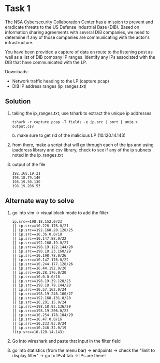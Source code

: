 # Task 1
The NSA Cybersecurity Collaboration Center has a mission to prevent and eradicate threats to the US Defense Industrial Base (DIB). Based on information sharing agreements with several DIB companies, we need to determine if any of those companies are communicating with the actor's infrastructure.

You have been provided a capture of data en route to the listening post as well as a list of DIB company IP ranges. Identify any IPs associated with the DIB that have communicated with the LP.

Downloads:
- Network traffic heading to the LP (capture.pcap)
- DIB IP address ranges (ip_ranges.txt)

## Solution
1. taking the ip_ranges.txt, use tshark to extract the unique ip addresses

    `tshark -r capture.pcap -T fields -e ip.src | sort | uniq > output.csv`

    b. make sure to get rid of the malicious LP (10.120.14.143)

2. from there, make a script that will go through each of the ips and using ipaddress library and csv library, check to see if any of the ip subnets noted in the ip_ranges.txt 

3. output of the file

    ```
    192.168.19.21
    198.18.79.146
    198.19.39.130
    198.19.206.53
    ```


## Alternate way to solve
1. go into vim -> visual block mode to add the filter

    ```
    ip.src==198.18.152.0/23
    || ip.src==10.226.176.0/21
    || ip.src==192.168.20.128/25
    || ip.src==10.36.0.0/18
    || ip.src==10.147.88.0/22
    || ip.src==192.168.19.0/27
    || ip.src==198.19.122.144/28
    || ip.src==198.18.23.160/29
    || ip.src==10.198.78.0/26
    || ip.src==10.147.176.0/22
    || ip.src==10.244.177.128/26
    || ip.src==10.44.192.0/20
    || ip.src==10.28.176.0/20
    || ip.src==10.0.0.0/18
    || ip.src==198.19.39.128/25
    || ip.src==198.18.79.144/28
    || ip.src==10.57.162.0/24
    || ip.src==198.19.246.160/27
    || ip.src==192.168.131.0/28
    || ip.src==10.201.15.0/24
    || ip.src==198.18.92.136/29
    || ip.src==198.19.206.0/25
    || ip.src==10.254.178.104/29
    || ip.src==10.47.0.0/16
    || ip.src==10.233.93.0/24
    || ip.src==10.246.32.0/19
    !(ip.src==10.120.14.143)
    ```
2. Go into wireshark and paste that input in the filter field

3. go into statistics (from the menu bar) -> endpoints -> check the "limit to display filter" -> go to IPv4 tab -> IPs are there!
